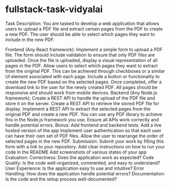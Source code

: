 # fullstack-task-vidyalai

Task Description:
You are tasked to develop a web application that allows users to upload a PDF file and extract certain pages from the PDF to create a new PDF. The user should be able to select which pages they want to include in the new PDF.

Frontend (Any React framework):
Implement a simple form to upload a PDF file. The form should include validation to ensure that only PDF files are uploaded.
Once the file is uploaded, display a visual representation of all pages in the PDF.
Allow users to select which pages they want to extract from the original PDF. This can be achieved through checkboxes or a similar UI element associated with each page.
Include a button or functionality to create the new PDF based on the selected pages. Once completed, offer a download link to the user for the newly created PDF.
All pages should be responsive and should work from mobile devices.
Backend (Any Node.js framework):
Create a REST API to handle the upload of the PDF file and store it on the server.
Create a REST API to retrieve the stored PDF file for display.
Implement a REST API to extract the selected pages from the original PDF and create a new PDF. You can use any PDF library to achieve this in the Node.js framework you use.
Ensure all APIs work correctly and handle potential errors.
Bonus:
Add frontend and backend tests.
Add a live hosted version of the app
Implement user authentication so that each user can have their own set of PDF files.
Allow the user to rearrange the order of selected pages in the new PDF.
Submission:
Submit your work by filling this form with a link to your repository.
Add clear instructions on how to run your code in the README
Add screenshots of various states of your app
Evaluation:
Correctness: Does the application work as expected?
Code Quality: Is the code well-organized, commented, and easy to understand?
User Experience: Is the application easy to use and intuitive?
Error Handling: How does the application handle potential errors?
Documentation: Is the code and the setup process well-documented?
